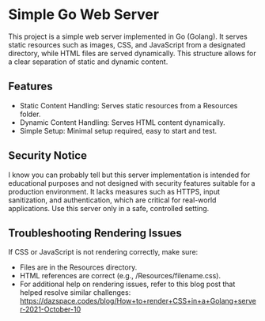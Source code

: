 # Simple Go Web Server

This project is a simple web server implemented in Go (Golang). It serves static resources such as images, CSS, and JavaScript from a designated directory, while HTML files are served dynamically. This structure allows for a clear separation of static and dynamic content.

## Features
- Static Content Handling: Serves static resources from a Resources folder.
- Dynamic Content Handling: Serves HTML content dynamically.
- Simple Setup: Minimal setup required, easy to start and test.

## Security Notice
I know you can probably tell but this server implementation is intended for educational purposes and not designed with security features suitable for a production environment. It lacks measures such as HTTPS, input sanitization, and authentication, which are critical for real-world applications. Use this server only in a safe, controlled setting. 

## Troubleshooting Rendering Issues
If CSS or JavaScript is not rendering correctly, make sure:

- Files are in the Resources directory.
- HTML references are correct (e.g., /Resources/filename.css).
- For additional help on rendering issues, refer to this  blog post that helped resolve similar challenges:
  https://dazspace.codes/blog/How+to+render+CSS+in+a+Golang+server-2021-October-10 
